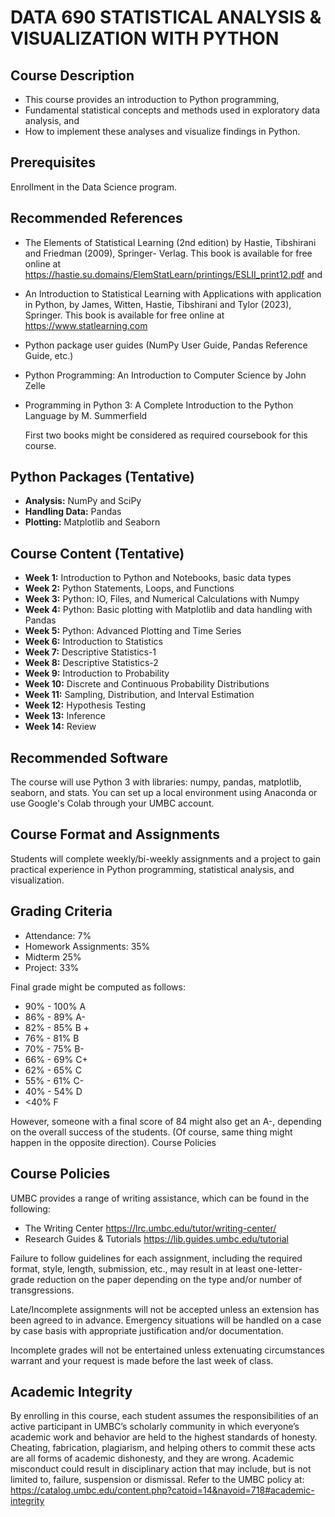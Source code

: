 # DATA 690 STATISTICAL ANALYSIS & VISUALIZATION WITH PYTHON

## Course Description
- This course provides an introduction to Python programming,
-  Fundamental statistical concepts and methods used in exploratory data analysis, and 
- How to implement these analyses and visualize findings in Python.

## Prerequisites
Enrollment in the Data Science program.

## Recommended References
- The Elements of Statistical Learning (2nd edition) by Hastie, Tibshirani and Friedman (2009), Springer-
Verlag. This book is available for free online at https://hastie.su.domains/ElemStatLearn/printings/ESLII_print12.pdf and
- An Introduction to Statistical Learning with Applications with application in Python, by James, Witten, Hastie, Tibshirani and Tylor
(2023), Springer. This book is available for free online at https://www.statlearning.com
- Python package user guides (NumPy User Guide, Pandas Reference Guide, etc.)
- Python Programming: An Introduction to Computer Science by John Zelle
- Programming in Python 3: A Complete Introduction to the Python Language by M. Summerfield

  First two books might be considered as required coursebook for this course.
  
## Python Packages (Tentative)
- **Analysis:** NumPy and SciPy
- **Handling Data:** Pandas
- **Plotting:** Matplotlib and Seaborn

## Course Content (Tentative)
- **Week 1:** Introduction to Python and Notebooks, basic data types
- **Week 2:** Python Statements, Loops, and Functions
- **Week 3:** Python: IO, Files, and Numerical Calculations with Numpy
- **Week 4:** Python: Basic plotting with Matplotlib and data handling with Pandas
- **Week 5:** Python: Advanced Plotting and Time Series
- **Week 6:** Introduction to Statistics
- **Week 7:** Descriptive Statistics-1
- **Week 8:** Descriptive Statistics-2
- **Week 9:** Introduction to Probability
- **Week 10:** Discrete and Continuous Probability Distributions
- **Week 11:** Sampling, Distribution, and Interval Estimation
- **Week 12:** Hypothesis Testing
- **Week 13:** Inference
- **Week 14:** Review

## Recommended Software
The course will use Python 3 with libraries: numpy, pandas, matplotlib, seaborn, and stats. You can set up a local environment using Anaconda or use Google's Colab through your UMBC account.

## Course Format and Assignments
Students will complete weekly/bi-weekly assignments and a project to gain practical experience in Python programming, statistical analysis, and visualization.

## Grading Criteria
- Attendance: 7%
- Homework Assignments: 35%
- Midterm 25%
- Project: 33%

Final grade might be computed as follows: 
- 90% - 100% A
- 86% - 89% A-
- 82% - 85% B +
- 76% - 81% B 
- 70% - 75% B-
- 66% - 69% C+
- 62% - 65% C
- 55% - 61% C-
- 40% - 54% D
- <40% F
  
However, someone with a final score of 84 might also get an A-, depending on the overall success of the
students. (Of course, same thing might happen in the opposite direction).
Course Policies
## Course Policies
 UMBC provides a range of writing assistance, which can be found in the following:
- The Writing Center https://lrc.umbc.edu/tutor/writing-center/
-  Research Guides & Tutorials https://lib.guides.umbc.edu/tutorial



Failure to follow guidelines for each assignment, including the required format, style, length,
submission, etc., may result in at least one-letter-grade reduction on the paper depending on the type
and/or number of transgressions.

Late/Incomplete assignments will not be accepted unless an extension has been agreed to in advance.
Emergency situations will be handled on a case by case basis with appropriate justification and/or
documentation.

Incomplete grades will not be entertained unless extenuating circumstances warrant and your request is
made before the last week of class.

## Academic Integrity
By enrolling in this course, each student assumes the responsibilities of an active participant in UMBC’s
scholarly community in which everyone’s academic work and behavior are held to the highest standards
of honesty. Cheating, fabrication, plagiarism, and helping others to commit these acts are all forms of
academic dishonesty, and they are wrong. Academic misconduct could result in disciplinary action that
may include, but is not limited to, failure, suspension or dismissal.
Refer to the UMBC policy at:
https://catalog.umbc.edu/content.php?catoid=14&navoid=718#academic-integrity

